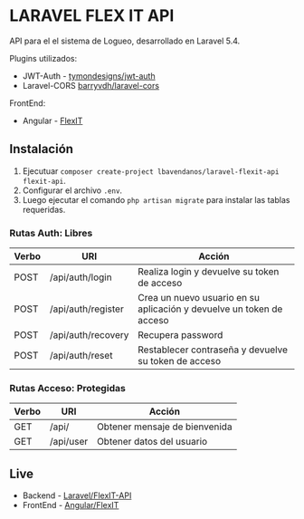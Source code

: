 # LARAVEL FLEX IT API
API para el el sistema de Logueo, desarrollado en Laravel 5.4.

Plugins utilizados:
* JWT-Auth - [tymondesigns/jwt-auth](https://github.com/tymondesigns/jwt-auth)
* Laravel-CORS [barryvdh/laravel-cors](http://github.com/barryvdh/laravel-cors)

FrontEnd:
* Angular - [FlexIT](https://github.com/lbavendanos/angular-flexit)

## Instalación

1. Ejecutuar `composer create-project lbavendanos/laravel-flexit-api flexit-api`.
2. Configurar el archivo `.env`.
3. Luego ejecutar el comando `php artisan migrate` para instalar las tablas requeridas.

### Rutas Auth: Libres
| Verbo				| URI						| Acción
 ------------------ | --------------------------| ------------------
| POST				| /api/auth/login			| Realiza login y devuelve su token de acceso
| POST				| /api/auth/register		| Crea un nuevo usuario en su aplicación y devuelve un token de acceso
| POST				| /api/auth/recovery		| Recupera password
| POST				| /api/auth/reset			| Restablecer contraseña y devuelve su token de acceso

### Rutas Acceso: Protegidas
| Verbo				| URI						| Acción
 ------------------ | --------------------------| ------------------
| GET				| /api/					    | Obtener mensaje de bienvenida
| GET				| /api/user					| Obtener datos del usuario

## Live

* Backend - [Laravel/FlexIT-API](https://flexit-api.herokuapp.com/)
* FrontEnd - [Angular/FlexIT](https://flexit.herokuapp.com/)